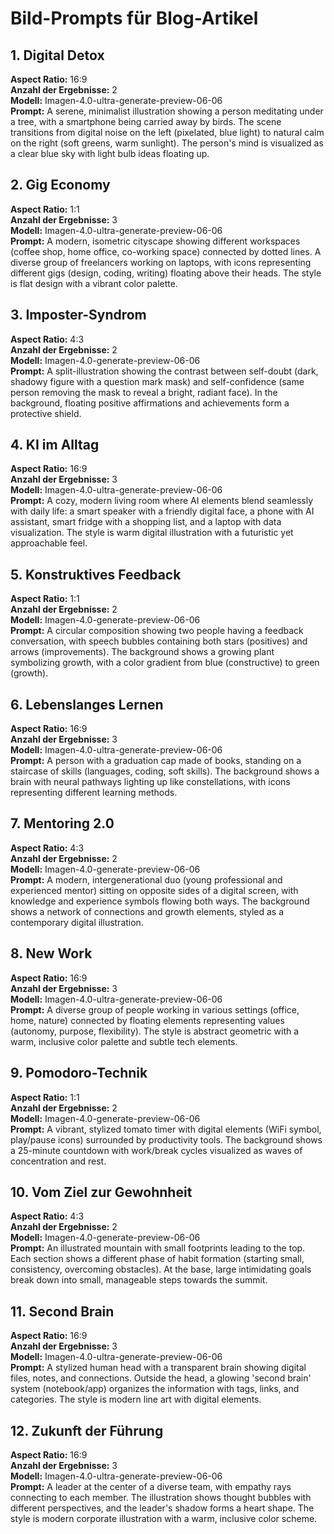 # Bild-Prompts für Blog-Artikel

## 1. Digital Detox

**Aspect Ratio:** 16:9  
**Anzahl der Ergebnisse:** 2  
**Modell:** Imagen-4.0-ultra-generate-preview-06-06  
**Prompt:** A serene, minimalist illustration showing a person meditating under a tree, with a smartphone being carried away by birds. The scene transitions from digital noise on the left (pixelated, blue light) to natural calm on the right (soft greens, warm sunlight). The person's mind is visualized as a clear blue sky with light bulb ideas floating up.

## 2. Gig Economy

**Aspect Ratio:** 1:1  
**Anzahl der Ergebnisse:** 3  
**Modell:** Imagen-4.0-ultra-generate-preview-06-06  
**Prompt:** A modern, isometric cityscape showing different workspaces (coffee shop, home office, co-working space) connected by dotted lines. A diverse group of freelancers working on laptops, with icons representing different gigs (design, coding, writing) floating above their heads. The style is flat design with a vibrant color palette.

## 3. Imposter-Syndrom

**Aspect Ratio:** 4:3  
**Anzahl der Ergebnisse:** 2  
**Modell:** Imagen-4.0-generate-preview-06-06  
**Prompt:** A split-illustration showing the contrast between self-doubt (dark, shadowy figure with a question mark mask) and self-confidence (same person removing the mask to reveal a bright, radiant face). In the background, floating positive affirmations and achievements form a protective shield.

## 4. KI im Alltag

**Aspect Ratio:** 16:9  
**Anzahl der Ergebnisse:** 3  
**Modell:** Imagen-4.0-ultra-generate-preview-06-06  
**Prompt:** A cozy, modern living room where AI elements blend seamlessly with daily life: a smart speaker with a friendly digital face, a phone with AI assistant, smart fridge with a shopping list, and a laptop with data visualization. The style is warm digital illustration with a futuristic yet approachable feel.

## 5. Konstruktives Feedback

**Aspect Ratio:** 1:1  
**Anzahl der Ergebnisse:** 2  
**Modell:** Imagen-4.0-generate-preview-06-06  
**Prompt:** A circular composition showing two people having a feedback conversation, with speech bubbles containing both stars (positives) and arrows (improvements). The background shows a growing plant symbolizing growth, with a color gradient from blue (constructive) to green (growth).

## 6. Lebenslanges Lernen

**Aspect Ratio:** 16:9  
**Anzahl der Ergebnisse:** 3  
**Modell:** Imagen-4.0-ultra-generate-preview-06-06  
**Prompt:** A person with a graduation cap made of books, standing on a staircase of skills (languages, coding, soft skills). The background shows a brain with neural pathways lighting up like constellations, with icons representing different learning methods.

## 7. Mentoring 2.0

**Aspect Ratio:** 4:3  
**Anzahl der Ergebnisse:** 2  
**Modell:** Imagen-4.0-generate-preview-06-06  
**Prompt:** A modern, intergenerational duo (young professional and experienced mentor) sitting on opposite sides of a digital screen, with knowledge and experience symbols flowing both ways. The background shows a network of connections and growth elements, styled as a contemporary digital illustration.

## 8. New Work

**Aspect Ratio:** 16:9  
**Anzahl der Ergebnisse:** 3  
**Modell:** Imagen-4.0-ultra-generate-preview-06-06  
**Prompt:** A diverse group of people working in various settings (office, home, nature) connected by floating elements representing values (autonomy, purpose, flexibility). The style is abstract geometric with a warm, inclusive color palette and subtle tech elements.

## 9. Pomodoro-Technik

**Aspect Ratio:** 1:1  
**Anzahl der Ergebnisse:** 2  
**Modell:** Imagen-4.0-generate-preview-06-06  
**Prompt:** A vibrant, stylized tomato timer with digital elements (WiFi symbol, play/pause icons) surrounded by productivity tools. The background shows a 25-minute countdown with work/break cycles visualized as waves of concentration and rest.

## 10. Vom Ziel zur Gewohnheit

**Aspect Ratio:** 4:3  
**Anzahl der Ergebnisse:** 2  
**Modell:** Imagen-4.0-generate-preview-06-06  
**Prompt:** An illustrated mountain with small footprints leading to the top. Each section shows a different phase of habit formation (starting small, consistency, overcoming obstacles). At the base, large intimidating goals break down into small, manageable steps towards the summit.

## 11. Second Brain

**Aspect Ratio:** 16:9  
**Anzahl der Ergebnisse:** 3  
**Modell:** Imagen-4.0-ultra-generate-preview-06-06  
**Prompt:** A stylized human head with a transparent brain showing digital files, notes, and connections. Outside the head, a glowing 'second brain' system (notebook/app) organizes the information with tags, links, and categories. The style is modern line art with digital elements.

## 12. Zukunft der Führung

**Aspect Ratio:** 16:9  
**Anzahl der Ergebnisse:** 3  
**Modell:** Imagen-4.0-ultra-generate-preview-06-06  
**Prompt:** A leader at the center of a diverse team, with empathy rays connecting to each member. The illustration shows thought bubbles with different perspectives, and the leader's shadow forms a heart shape. The style is modern corporate illustration with a warm, inclusive color scheme.
